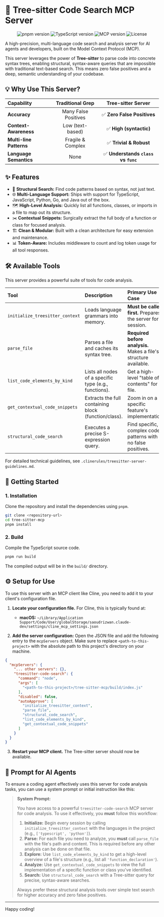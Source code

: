 # 🌳 Tree-sitter Code Search MCP Server

<p align="center">
  <img src="https://img.shields.io/badge/pnpm-v9.x-orange?logo=pnpm" alt="pnpm version">
  <img src="https://img.shields.io/badge/TypeScript-5.x-blue?logo=typescript" alt="TypeScript version">
  <img src="https://img.shields.io/badge/MCP-v0.6-green" alt="MCP version">
  <img src="https://img.shields.io/badge/License-MIT-yellow" alt="License">
</p>

A high-precision, multi-language code search and analysis server for AI agents and developers, built on the Model Context Protocol (MCP).

This server leverages the power of **Tree-sitter** to parse code into concrete syntax trees, enabling structural, syntax-aware queries that are impossible with traditional text-based search. This means zero false positives and a deep, semantic understanding of your codebase.

## 💡 Why Use This Server?

| Capability | Traditional Grep | Tree-sitter Server |
| :--- | :---: | :---: |
| **Accuracy** | Many False Positives | ✅ **Zero False Positives** |
| **Context-Awareness** | Low (text-based) | ✅ **High (syntactic)** |
| **Multi-line Patterns** | Fragile & Complex | ✅ **Trivial & Robust** |
| **Language Semantics** | None | ✅ **Understands `class` vs `func`** |

## ✨ Features

- 🧠 **Structural Search:** Find code patterns based on syntax, not just text.
- 🌐 **Multi-Language Support:** Ships with support for TypeScript, JavaScript, Python, Go, and Java out of the box.
- 🗺️ **High-Level Analysis:** Quickly list all functions, classes, or imports in a file to map out its structure.
- ✂️ **Contextual Snippets:** Surgically extract the full body of a function or class for focused analysis.
- 🏗️ **Clean & Modular:** Built with a clean architecture for easy extension and maintenance.
- 📊 **Token-Aware:** Includes middleware to count and log token usage for all tool responses.

## 🛠️ Available Tools

This server provides a powerful suite of tools for code analysis.

| Tool | Description | Primary Use Case |
| :--- | :--- | :--- |
| `initialize_treesitter_context` | Loads language grammars into memory. | **Must be called first.** Prepares the server for a session. |
| `parse_file` | Parses a file and caches its syntax tree. | **Required before analysis.** Makes a file's structure available. |
| `list_code_elements_by_kind` | Lists all nodes of a specific type (e.g., functions). | Get a high-level "table of contents" for a file. |
| `get_contextual_code_snippets`| Extracts the full containing block (function/class). | Zoom in on a specific feature's implementation. |
| `structural_code_search` | Executes a precise S-expression query. | Find specific, complex code patterns with no false positives. |

For detailed technical guidelines, see `.clinerules/treesitter-server-guidelines.md`.

## 🚀 Getting Started

### 1. Installation

Clone the repository and install the dependencies using `pnpm`.

```bash
git clone <repository-url>
cd tree-sitter-mcp
pnpm install
```

### 2. Build

Compile the TypeScript source code.

```bash
pnpm run build
```

The compiled output will be in the `build/` directory.

## ⚙️ Setup for Use

To use this server with an MCP client like Cline, you need to add it to your client's configuration file.

1.  **Locate your configuration file.** For Cline, this is typically found at:
    -   **macOS:** `~/Library/Application Support/Code/User/globalStorage/saoudrizwan.claude-dev/settings/cline_mcp_settings.json`

2.  **Add the server configuration:** Open the JSON file and add the following entry to the `mcpServers` object. Make sure to replace `<path-to-this-project>` with the absolute path to this project's directory on your machine.

```json
{
  "mcpServers": {
    "... other servers": {},
    "treesitter-code-search": {
      "command": "node",
      "args": [
        "<path-to-this-project>/tree-sitter-mcp/build/index.js"
      ],
      "disabled": false,
      "autoApprove": [
        "initialize_treesitter_context",
        "parse_file",
        "structural_code_search",
        "list_code_elements_by_kind",
        "get_contextual_code_snippets"
      ]
    }
  }
}
```

3.  **Restart your MCP client.** The Tree-sitter server should now be available.

## 🤖 Prompt for AI Agents

To ensure a coding agent effectively uses this server for code analysis tasks, you can use a system prompt or initial instruction like this:

> **System Prompt:**
>
> You have access to a powerful `treesitter-code-search` MCP server for code analysis. To use it effectively, you **must** follow this workflow:
>
> 1.  **Initialize:** Begin every session by calling `initialize_treesitter_context` with the languages in the project (e.g., `['typescript', 'python']`).
> 2.  **Parse:** For each file you need to analyze, you **must** call `parse_file` with the file's path and content. This is required before any other analysis can be done on that file.
> 3.  **Explore:** Use `list_code_elements_by_kind` to get a high-level overview of a file's structure (e.g., list all `'function_declaration'`).
> 4.  **Analyze:** Use `get_contextual_code_snippets` to view the full implementation of a specific function or class you've identified.
> 5.  **Search:** Use `structural_code_search` with a Tree-sitter query for precise, syntax-aware searches.
>
> Always prefer these structural analysis tools over simple text search for higher accuracy and zero false positives.

---

Happy coding!
